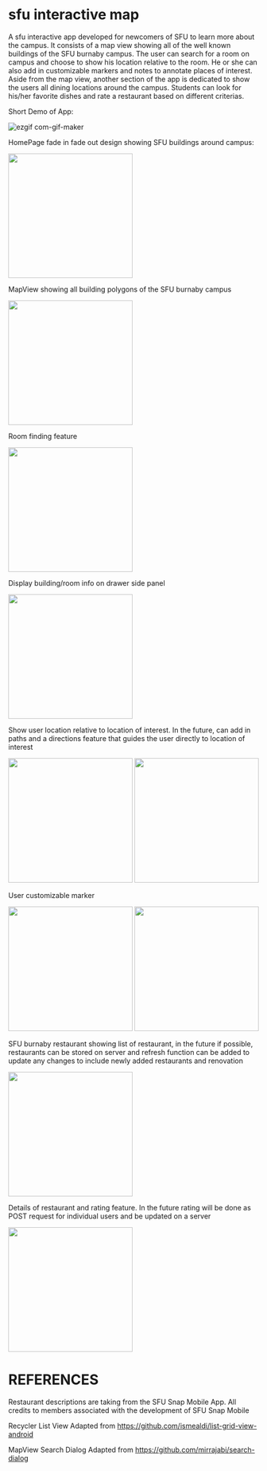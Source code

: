 # sfu interactive map
A sfu interactive app developed for newcomers of SFU to learn more about the campus. It consists of a map view showing all of the well known buildings of the SFU burnaby campus. The user can search for a room on campus and choose to show his location relative to the room. He or she can also add in customizable markers and notes to annotate places of interest. Aside from the map view, another section of the app is dedicated to show the users all dining locations around the campus. Students can look for his/her favorite dishes and rate a restaurant based on different criterias.

Short Demo of App:

![ezgif com-gif-maker](https://user-images.githubusercontent.com/32232680/85930172-056afe00-b86f-11ea-9b63-3415220c92d5.gif)

HomePage fade in fade out design showing SFU buildings around campus:

<img src="https://user-images.githubusercontent.com/32232680/85930192-43682200-b86f-11ea-8220-3c82b2c6e30c.jpg" width="250"/>

MapView showing all building polygons of the SFU burnaby campus

<img src="https://user-images.githubusercontent.com/32232680/85930194-46fba900-b86f-11ea-9252-f7a4a1c2a815.jpg" width="250"/>

Room finding feature

<img src="https://user-images.githubusercontent.com/32232680/85930196-495e0300-b86f-11ea-859a-5bf55970ad0d.jpg" width="250"/>

Display building/room info on drawer side panel

<img src="https://user-images.githubusercontent.com/32232680/85930198-4b27c680-b86f-11ea-9cea-e04440ebcdb7.jpg" width="250"/>

Show user location relative to location of interest. In the future, can add in paths and a directions feature that guides the user directly to location of interest 

<img src="https://user-images.githubusercontent.com/32232680/85930201-4d8a2080-b86f-11ea-91ae-16dc41673f75.jpg" width="250"/>

<img src="https://user-images.githubusercontent.com/32232680/85930202-4e22b700-b86f-11ea-8e18-757654fc3911.jpg" width="250"/>

User customizable marker

<img src="https://user-images.githubusercontent.com/32232680/85932808-533e3100-b884-11ea-9eb2-28bda39e7d2a.jpg" width="250"/>

<img src="https://user-images.githubusercontent.com/32232680/85932815-67822e00-b884-11ea-9860-17e35b8ee94b.jpg" width="250"/>

SFU burnaby restaurant showing list of restaurant, in the future if possible, restaurants can be stored on server and refresh function can be added to update any changes to include newly added restaurants and renovation

<img src="https://user-images.githubusercontent.com/32232680/85930199-4bc05d00-b86f-11ea-9ab5-268c21388f69.jpg" width="250"/>

Details of restaurant and rating feature. In the future rating will be done as POST request for individual users and be updated on a server

<img src="https://user-images.githubusercontent.com/32232680/85930200-4c58f380-b86f-11ea-8713-aa20fef2c3fd.jpg" width="250"/>


# REFERENCES

Restaurant descriptions are taking from the SFU Snap Mobile App. All credits to members associated with the development of SFU Snap Mobile

Recycler List View Adapted from https://github.com/ismealdi/list-grid-view-android

MapView Search Dialog Adapted from https://github.com/mirrajabi/search-dialog
